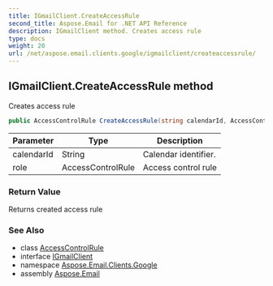 ```yaml
---
title: IGmailClient.CreateAccessRule
second_title: Aspose.Email for .NET API Reference
description: IGmailClient method. Creates access rule
type: docs
weight: 20
url: /net/aspose.email.clients.google/igmailclient/createaccessrule/
---
```

## IGmailClient.CreateAccessRule method

Creates access rule

```csharp
public AccessControlRule CreateAccessRule(string calendarId, AccessControlRule role)
```

| Parameter | Type | Description |
| --- | --- | --- |
| calendarId | String | Calendar identifier. |
| role | AccessControlRule | Access control rule |

### Return Value

Returns created access rule

### See Also

* class [AccessControlRule](../../accesscontrolrule/)
* interface [IGmailClient](../)
* namespace [Aspose.Email.Clients.Google](../../igmailclient/)
* assembly [Aspose.Email](../../../)


